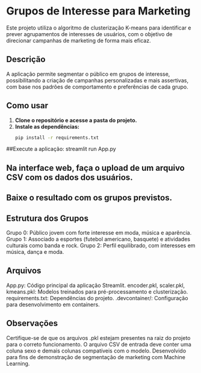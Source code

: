# Grupos de Interesse para Marketing

Este projeto utiliza o algoritmo de clusterização K-means para identificar e prever agrupamentos de interesses de usuários, com o objetivo de direcionar campanhas de marketing de forma mais eficaz.

## Descrição

A aplicação permite segmentar o público em grupos de interesse, possibilitando a criação de campanhas personalizadas e mais assertivas, com base nos padrões de comportamento e preferências de cada grupo.

## Como usar

1. **Clone o repositório e acesse a pasta do projeto.**
2. **Instale as dependências:**
   ```sh
   pip install -r requirements.txt

##Execute a aplicação:
  streamlit run App.py
  
## Na interface web, faça o upload de um arquivo CSV com os dados dos usuários.

## Baixe o resultado com os grupos previstos.

## Estrutura dos Grupos
Grupo 0: Público jovem com forte interesse em moda, música e aparência.
Grupo 1: Associado a esportes (futebol americano, basquete) e atividades culturais como banda e rock.
Grupo 2: Perfil equilibrado, com interesses em música, dança e moda.

## Arquivos
App.py: Código principal da aplicação Streamlit.
encoder.pkl, scaler.pkl, kmeans.pkl: Modelos treinados para pré-processamento e clusterização.
requirements.txt: Dependências do projeto.
.devcontainer/: Configuração para desenvolvimento em containers.

## Observações
Certifique-se de que os arquivos .pkl estejam presentes na raiz do projeto para o correto funcionamento.
O arquivo CSV de entrada deve conter uma coluna sexo e demais colunas compatíveis com o modelo.
Desenvolvido para fins de demonstração de segmentação de marketing com Machine Learning.
